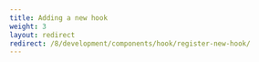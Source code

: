 ```yaml
---
title: Adding a new hook
weight: 3
layout: redirect
redirect: /8/development/components/hook/register-new-hook/
---
```

